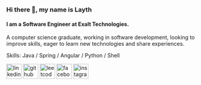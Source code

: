 <!--**Abufarhah/Abufarhah** is a ✨ _special_ ✨ repository because its `README.md` (this file) appears on your GitHub profile.-->
### Hi there 👋, my name is Layth
#### I am a Software Engineer at Exalt Technologies.

A computer science graduate, working in software development, looking to improve skills, eager to learn new technologies and share experiences.

Skills: Java / Spring / Angular / Python / Shell


[<img src='https://cdn.jsdelivr.net/npm/simple-icons@3.0.1/icons/linkedin.svg' alt='linkedin' height='40'>](https://www.linkedin.com/in/https://www.linkedin.com/in/laythabufarhah//)
[<img src='https://cdn.jsdelivr.net/npm/simple-icons@3.0.1/icons/github.svg' alt='github' height='40'>](https://github.com/https://github.com/Abufarhah)  [<img src='https://cdn.jsdelivr.net/npm/simple-icons@3.0.1/icons/leetcode.svg' alt='leetcode' height='40'>](https://leetcode.com/Abufarhah/)  [<img src='https://cdn.jsdelivr.net/npm/simple-icons@3.0.1/icons/facebook.svg' alt='facebook' height='40'>](https://www.facebook.com/https://www.facebook.com/layth.abufarha.9/)  [<img src='https://cdn.jsdelivr.net/npm/simple-icons@3.0.1/icons/instagram.svg' alt='instagram' height='40'>](https://www.instagram.com/https://www.instagram.com/layth_abufarhah//)  
